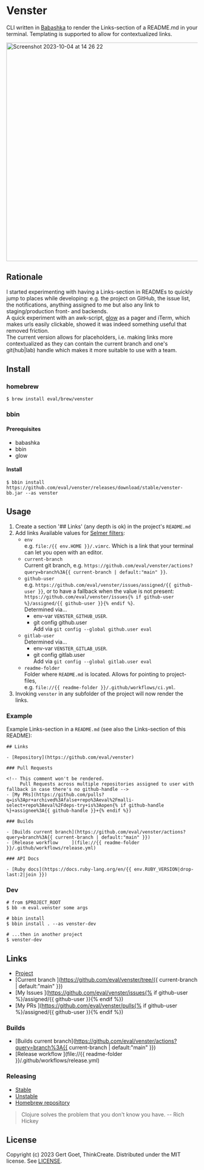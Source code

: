 # Venster

CLI written in [Babashka](https://babashka.org/) to render the Links-section of a README.md in your terminal. Templating is supported to allow for contextualized links.

<img width="574" alt="Screenshot 2023-10-04 at 14 26 22" src="https://github.com/eval/venster/assets/290596/18ee6c58-529f-4202-8d51-f871a499be66">

## Rationale

I started experimenting with having a Links-section in READMEs to quickly jump to places while developing: e.g. the project on GitHub, the issue list, the notifications, anything assigned to me but also any link to staging/production front- and backends.  
A quick experiment with an awk-script, [glow](https://github.com/charmbracelet/glow) as a pager and iTerm, which makes urls easily clickable, showed it was indeed something useful that removed friction.  
The current version allows for placeholders, i.e. making links more contextualized as they can contain the current branch and one's git(hub|lab) handle which makes it more suitable to use with a team.


## Install

### homebrew

``` shell
$ brew install eval/brew/venster
```

### bbin

#### Prerequisites

* babashka
* bbin
* glow

#### Install

``` shell
$ bbin install https://github.com/eval/venster/releases/download/stable/venster-bb.jar --as venster
```

## Usage

1. Create a section '## Links' (any depth is ok) in the project's `README.md`
1. Add links
   Available values for [Selmer filters](https://github.com/yogthos/Selmer?tab=readme-ov-file#built-in-filters-1):  
   - `env`  
     e.g. `file:/{{ env.HOME }}/.vimrc`. Which is a link that your terminal can let you open with an editor.
   - `current-branch`  
     Current git branch, e.g. `https://github.com/eval/venster/actions?query=branch%3A{{ current-branch | default:"main" }}`.
   - `github-user`  
     e.g. `https://github.com/eval/venster/issues/assigned/{{ github-user }}`, or
     to have a fallback when the value is not present: `https://github.com/eval/venster/issues{% if github-user %}/assigned/{{ github-user }}{% endif %}`.  
     Determined via...  
     - env-var `VENSTER_GITHUB_USER`.
     - git config github.user  
       Add via `git config --global github.user eval`
   - `gitlab-user`  
     Determined via...  
     - env-var `VENSTER_GITLAB_USER`.
     - git config gitlab.user  
       Add via `git config --global gitlab.user eval`
   - `readme-folder`  
     Folder where `README.md` is located. Allows for pointing to project-files,  
     e.g. `file://{{ readme-folder }}/.github/workflows/ci.yml`.  
1. Invoking `venster` in any subfolder of the project will now render the links.

### Example

Example Links-section in a `README.md` (see also the Links-section of this README):
```
## Links

- [Repository](https://github.com/eval/venster)

### Pull Requests

<!-- This comment won't be rendered.
     Pull Requests across multiple repositories assigned to user with fallback in case there's no github-handle -->
- [My PRs](https://github.com/pulls?q=is%3Apr+archived%3Afalse+repo%3Aeval%2Fmalli-select+repo%3Aeval%2Fdeps-try+is%3Aopen{% if github-handle %}+assignee%3A{{ github-handle }}+{% endif %})

### Builds

- [Builds current branch](https://github.com/eval/venster/actions?query=branch%3A{{ current-branch | default:"main" }})
- [Release workflow     ](file://{{ readme-folder }}/.github/workflows/release.yml)

### API Docs

- [Ruby docs](https://docs.ruby-lang.org/en/{{ env.RUBY_VERSION|drop-last:2|join }})
```

### Dev

``` shell
# from $PROJECT_ROOT
$ bb -m eval.venster some args

# bbin install
$ bbin install . --as venster-dev

# ...then in another project
$ venster-dev
```

## Links

- [Project               ](https://github.com/eval/venster)
- [Current branch        ](https://github.com/eval/venster/tree/{{ current-branch | default:"main" }})
- [My Issues             ](https://github.com/eval/venster/issues{% if github-user %}/assigned/{{ github-user }}{% endif %})
- [My PRs                ](https://github.com/eval/venster/pulls{% if github-user %}/assigned/{{ github-user }}{% endif %})

### Builds

- [Builds current branch](https://github.com/eval/venster/actions?query=branch%3A{{ current-branch | default:"main" }})
- [Release workflow     ](file://{{ readme-folder }}/.github/workflows/release.yml)


### Releasing

- [Stable](https://github.com/eval/venster/releases/tag/stable)
- [Unstable](https://github.com/eval/venster/releases/tag/unstable)
- [Homebrew repository   ](https://github.com/eval/homebrew-brew)

> Clojure solves the problem that you don't know you have. -- Rich Hickey

## License

Copyright (c) 2023 Gert Goet, ThinkCreate. Distributed under the MIT license. See [LICENSE](./LICENSE).
